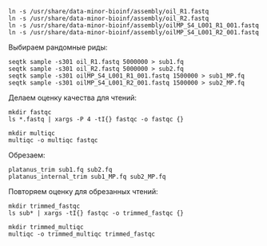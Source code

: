 
```
ln -s /usr/share/data-minor-bioinf/assembly/oil_R1.fastq 
ln -s /usr/share/data-minor-bioinf/assembly/oil_R2.fastq 
ln -s /usr/share/data-minor-bioinf/assembly/oilMP_S4_L001_R1_001.fastq 
ln -s /usr/share/data-minor-bioinf/assembly/oilMP_S4_L001_R2_001.fastq 
```
Выбираем рандомные риды:
```
seqtk sample -s301 oil_R1.fastq 5000000 > sub1.fq
seqtk sample -s301 oil_R2.fastq 5000000 > sub2.fq
seqtk sample -s301 oilMP_S4_L001_R1_001.fastq 1500000 > sub1_MP.fq
seqtk sample -s301 oilMP_S4_L001_R2_001.fastq 1500000 > sub2_MP.fq
```
Делаем оценку качества для чтений:
```
mkdir fastqc
ls *.fastq | xargs -P 4 -tI{} fastqc -o fastqc {}

mkdir multiqc
multiqc -o multiqc fastqc
```
Обрезаем:
```
platanus_trim sub1.fq sub2.fq
platanus_internal_trim sub1_MP.fq sub2_MP.fq
```

Повторяем оценку для обрезанных чтений:
```
mkdir trimmed_fastqc
ls sub* | xargs -tI{} fastqc -o trimmed_fastqc {}

mkdir trimmed_multiqc
multiqc -o trimmed_multiqc trimmed_fastqc
```
